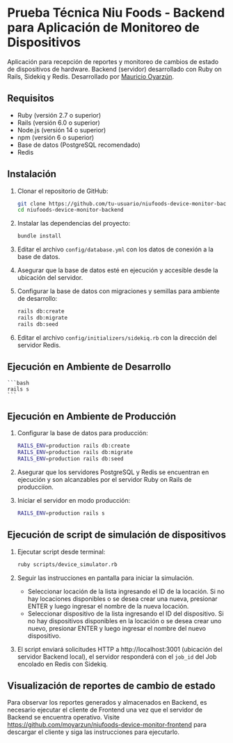 # Prueba Técnica Niu Foods - Backend para Aplicación de Monitoreo de Dispositivos

Aplicación para recepción de reportes y monitoreo de cambios de estado de dispositivos de hardware. Backend (servidor) desarrollado con Ruby on Rails, Sidekiq y Redis.
Desarrollado por [Mauricio Oyarzún](https://github.com/moyarzun).

## Requisitos

- Ruby (versión 2.7 o superior)
- Rails (versión 6.0 o superior)
- Node.js (versión 14 o superior)
- npm (versión 6 o superior)
- Base de datos (PostgreSQL recomendado)
- Redis

## Instalación

1. Clonar el repositorio de GitHub:

    ```bash
    git clone https://github.com/tu-usuario/niufoods-device-monitor-backend.git
    cd niufoods-device-monitor-backend
    ```

2. Instalar las dependencias del proyecto:

    ```bash
    bundle install
    ```

3. Editar el archivo `config/database.yml` con los datos de conexión a la base de datos.

4. Asegurar que la base de datos esté en ejecución y accesible desde la ubicación del servidor.

5. Configurar la base de datos con migraciones y semillas para ambiente de desarrollo:

    ```bash
    rails db:create
    rails db:migrate
    rails db:seed
    ```

6. Editar el archivo `config/initializers/sidekiq.rb` con la dirección del servidor Redis.

## Ejecución en Ambiente de Desarrollo

    ```bash
    rails s
    ```

## Ejecución en Ambiente de Producción

1. Configurar la base de datos para producción:

    ```bash
    RAILS_ENV=production rails db:create
    RAILS_ENV=production rails db:migrate
    RAILS_ENV=production rails db:seed
    ```

2. Asegurar que los servidores PostgreSQL y Redis se encuentran en ejecución y son alcanzables por el servidor Ruby on Rails de producciíon.

3. Iniciar el servidor en modo producción:

    ```bash
    RAILS_ENV=production rails s
    ```

## Ejecución de script de simulación de dispositivos

1. Ejecutar script desde terminal:

   ```bash
   ruby scripts/device_simulator.rb
   ```

2. Seguir las instrucciones en pantalla para iniciar la simulación.
   * Seleccionar locación de la lista ingresando el ID de la locación. Si no hay locaciones disponibles o se desea crear una nueva, presionar ENTER y luego ingresar el nombre de la nueva locación.
   * Seleccionar dispositivo de la lista ingresando el ID del dispositivo. Si no hay dispositivos disponibles en la locación o se desea crear uno nuevo, presionar ENTER y luego ingresar el nombre del nuevo dispositivo.

3. El script enviará solicitudes HTTP a http://localhost:3001 (ubicación del servidor Backend local), el servidor responderá con el `job_id` del Job encolado en Redis con Sidekiq.

## Visualización de reportes de cambio de estado

Para observar los reportes generados y almacenados en Backend, es necesario ejecutar el cliente de Frontend una vez que el servidor de Backend se encuentra operativo. Visite https://github.com/moyarzun/niufoods-device-monitor-frontend para descargar el cliente y siga las instrucciones para ejecutarlo.
